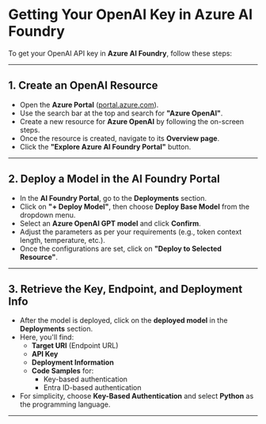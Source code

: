 # Getting Your OpenAI Key in Azure AI Foundry

To get your OpenAI API key in **Azure AI Foundry**, follow these steps:

---

## 1. Create an OpenAI Resource

- Open the **Azure Portal** ([portal.azure.com](https://portal.azure.com/)).
- Use the search bar at the top and search for **"Azure OpenAI"**.
- Create a new resource for **Azure OpenAI** by following the on-screen steps.
- Once the resource is created, navigate to its **Overview page**.
- Click the **"Explore Azure AI Foundry Portal"** button.

---

## 2. Deploy a Model in the AI Foundry Portal

- In the **AI Foundry Portal**, go to the **Deployments** section.
- Click on **"+ Deploy Model"**, then choose **Deploy Base Model** from the dropdown menu.
- Select an **Azure OpenAI GPT model** and click **Confirm**.
- Adjust the parameters as per your requirements (e.g., token context length, temperature, etc.).
- Once the configurations are set, click on **"Deploy to Selected Resource"**.

---

## 3. Retrieve the Key, Endpoint, and Deployment Info

- After the model is deployed, click on the **deployed model** in the **Deployments** section.
- Here, you'll find:
    - **Target URI** (Endpoint URL)
    - **API Key**
    - **Deployment Information**
    - **Code Samples** for:
        - Key-based authentication
        - Entra ID-based authentication
- For simplicity, choose **Key-Based Authentication** and select **Python** as the programming language.

---